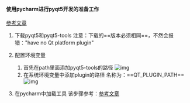 #### 使用pycharm进行pyqt5开发的准备工作
[参考文章](https://zhuanlan.zhihu.com/p/469526603)

1. 下载pyqt5和pyqt5-tools
   注意：下载的==版本必须相同==，不然会报错："have no Qt platform plugin"
   
2. 配置环境变量
   1. 首先在path里面添加pyqt5-tools的路径
    ![img](1%20(2).png)
    2. 在系统环境变量中添加plugin的路径 名称为：==QT_PLUGIN_PATH==
    ![img](QQ截图20221008194933.png)

3. 在pycharm中加载工具
  该步骤参考：[参考文章](https://zhuanlan.zhihu.com/p/469526603)
 